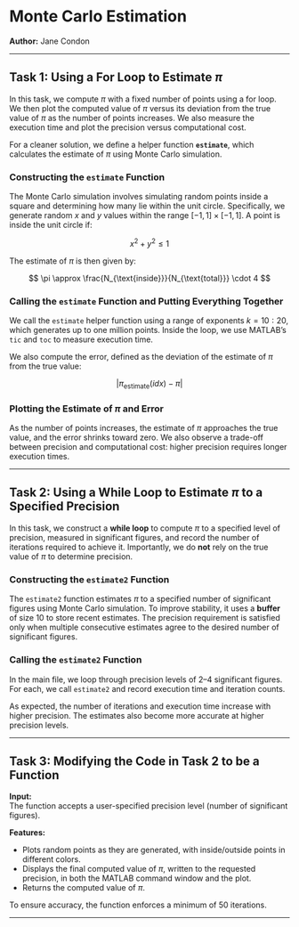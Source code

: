 # Monte Carlo Estimation
**Author:** Jane Condon  

---

## Task 1: Using a For Loop to Estimate $\pi$

In this task, we compute $\pi$ with a fixed number of points using a for loop. We then plot the computed value of $\pi$ versus its deviation from the true value of $\pi$ as the number of points increases. We also measure the execution time and plot the precision versus computational cost.  

For a cleaner solution, we define a helper function **`estimate`**, which calculates the estimate of $\pi$ using Monte Carlo simulation.

### Constructing the `estimate` Function

The Monte Carlo simulation involves simulating random points inside a square and determining how many lie within the unit circle. Specifically, we generate random $x$ and $y$ values within the range $[-1,1] \times [-1,1]$. A point is inside the unit circle if:

$$
x^2 + y^2 \leq 1
$$

The estimate of $\pi$ is then given by:

$$
\pi \approx \frac{N_{\text{inside}}}{N_{\text{total}}} \cdot 4
$$

### Calling the `estimate` Function and Putting Everything Together

We call the `estimate` helper function using a range of exponents $k = 10:20$, which generates up to one million points. Inside the loop, we use MATLAB’s `tic` and `toc` to measure execution time.  

We also compute the error, defined as the deviation of the estimate of $\pi$ from the true value:

$$
\left| \pi_{\text{estimate}}(idx) - \pi \right|
$$

### Plotting the Estimate of $\pi$ and Error

As the number of points increases, the estimate of $\pi$ approaches the true value, and the error shrinks toward zero. We also observe a trade-off between precision and computational cost: higher precision requires longer execution times.

---

## Task 2: Using a While Loop to Estimate $\pi$ to a Specified Precision

In this task, we construct a **while loop** to compute $\pi$ to a specified level of precision, measured in significant figures, and record the number of iterations required to achieve it. Importantly, we do **not** rely on the true value of $\pi$ to determine precision.  

### Constructing the `estimate2` Function

The `estimate2` function estimates $\pi$ to a specified number of significant figures using Monte Carlo simulation. To improve stability, it uses a **buffer** of size 10 to store recent estimates. The precision requirement is satisfied only when multiple consecutive estimates agree to the desired number of significant figures.  

### Calling the `estimate2` Function

In the main file, we loop through precision levels of 2–4 significant figures. For each, we call `estimate2` and record execution time and iteration counts.  

As expected, the number of iterations and execution time increase with higher precision. The estimates also become more accurate at higher precision levels.

---

## Task 3: Modifying the Code in Task 2 to be a Function

**Input:**  
The function accepts a user-specified precision level (number of significant figures).  

**Features:**  
- Plots random points as they are generated, with inside/outside points in different colors.  
- Displays the final computed value of $\pi$, written to the requested precision, in both the MATLAB command window and the plot.  
- Returns the computed value of $\pi$.  

To ensure accuracy, the function enforces a minimum of 50 iterations.  

---

